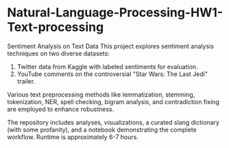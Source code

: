 # Natural-Language-Processing-HW1-Text-processing

Sentiment Analysis on Text Data
This project explores sentiment analysis techniques on two diverse datasets: 
1) Twitter data from Kaggle with labeled sentiments for evaluation.
2) YouTube comments on the controversial "Star Wars: The Last Jedi" trailer.

Various text preprocessing methods like lemmatization, stemming, tokenization, NER, spell checking, bigram analysis, and contradiction fixing are employed to enhance robustness. 

The repository includes analyses, visualizations, a curated slang dictionary (with some profanity), and a notebook demonstrating the complete workflow. Runtime is approximately 6-7 hours.
